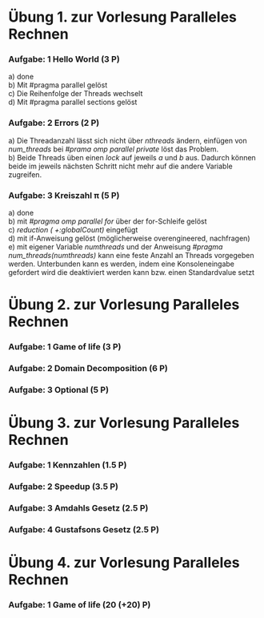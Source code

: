 # Übung 1. zur Vorlesung Paralleles Rechnen

### Aufgabe: 1 Hello World (3 P)

a) done <br>
b) Mit #pragma parallel gelöst <br>
c) Die Reihenfolge der Threads wechselt <br>
d) Mit #pragma parallel sections gelöst <br>

### Aufgabe: 2 Errors (2 P)

a) Die Threadanzahl lässt sich nicht über *nthreads* ändern, einfügen von *num_threads* bei *#prama omp parallel private* löst das Problem. <br>
b) Beide Threads üben einen *lock* auf jeweils *a* und *b* aus. Dadurch können beide im jeweils nächsten Schritt nicht mehr auf die andere Variable zugreifen. <br>

### Aufgabe: 3 Kreiszahl π (5 P)

a) done <br>
b) mit *#pragma omp parallel for* über der for-Schleife gelöst <br>
c) *reduction ( +:globalCount)* eingefügt <br>
d) mit if-Anweisung gelöst (möglicherweise overengineered, nachfragen) <br>
e) mit eigener Variable *numthreads* und der Anweisung *#pragma num_threads(numthreads)* kann eine feste Anzahl an Threads vorgegeben werden. Unterbunden kann es werden, indem eine Konsoleneingabe gefordert wird die deaktiviert werden kann bzw. einen Standardvalue setzt

# Übung 2. zur Vorlesung Paralleles Rechnen

### Aufgabe: 1 Game of life (3 P)
### Aufgabe: 2 Domain Decomposition (6 P)
### Aufgabe: 3 Optional (5 P)

# Übung 3. zur Vorlesung Paralleles Rechnen

### Aufgabe: 1 Kennzahlen (1.5 P)
### Aufgabe: 2 Speedup (3.5 P)
### Aufgabe: 3 Amdahls Gesetz (2.5 P)
### Aufgabe: 4 Gustafsons Gesetz (2.5 P)

# Übung 4. zur Vorlesung Paralleles Rechnen

### Aufgabe: 1 Game of life (20 (+20) P)
